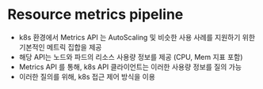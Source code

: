 # Resource metrics pipeline

- k8s 환경에서 Metrics API 는 AutoScaling 및 비슷한 사용 사례를 지원하기 위한 기본적인 메트릭 집합을 제공
- 해당 API는 노드와 파드의 리소스 사용량 정보를 제공 (CPU, Mem 지표 포함)
- Metrics API 를 통해, k8s API 클라이언트는 이러한 사용량 정보를 질의 가능
- 이러한 질의를 위해, k8s 접근 제어 방식을 이용

